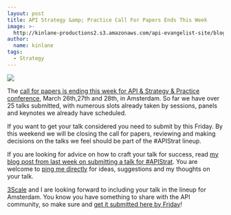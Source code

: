 ```yaml
---
layout: post
title: API Strategy &amp; Practice Call For Papers Ends This Week
image: >-
  http://kinlane-productions2.s3.amazonaws.com/api-evangelist-site/blog/api-strategy-conference-logo.png
author:
  name: kinlane
tags:
  - Strategy
---
```

[![](https://s3.amazonaws.com/kinlane-productions2/events/api-strategy-practice-conference/api-strategy-conference-logo.png)](http://www.apistrategyconference.com/)

The [call for papers is ending this week for API & Strategy & Practice conference](http://www.apistrategyconference.com/2014Amsterdam/contact-call-for-papers.php), March 26th,27th and 28th, in Amsterdam. So far we have over 25 talks submitted, with numerous slots already taken by sessions, panels and keynotes we already have scheduled.

If you want to get your talk considered you need to submit by this Friday. By this weekend we will be closing the call for papers, reviewing and making decisions on the talks we feel should be part of the #APIStrat lineup.

If you are looking for advice on how to craft your talk for success, read [my blog post from last week on submitting a talk for #APIStrat](http://apievangelist.com/2014/01/11/submitting-a-talk-for-apistrat-in-amsterdam/). You are welcome to [ping me directly](http://kinlane.com/contact/) for ideas, suggestions and my thoughts on your talk.

[3Scale](https://bitly.com/13esk6Q+ "3Scale") and I are looking forward to including your talk in the lineup for Amsterdam. You know you have something to share with the API community, so make sure and [get it submitted here by Friday](http://www.apistrategyconference.com/2014Amsterdam/contact-call-for-papers.php)!